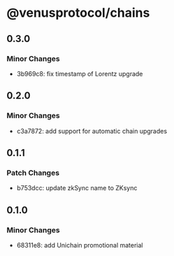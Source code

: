 # @venusprotocol/chains

## 0.3.0

### Minor Changes

- 3b969c8: fix timestamp of Lorentz upgrade

## 0.2.0

### Minor Changes

- c3a7872: add support for automatic chain upgrades

## 0.1.1

### Patch Changes

- b753dcc: update zkSync name to ZKsync

## 0.1.0

### Minor Changes

- 68311e8: add Unichain promotional material
